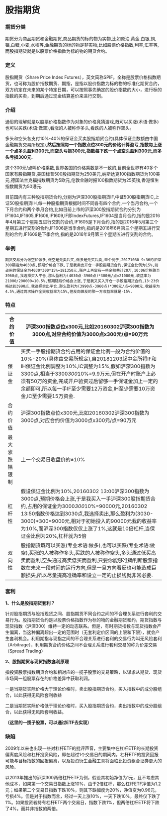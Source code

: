 # 股指期货

### 期货分类

期货分为商品期货和金融期货,商品期货的标的物为实物,比如原油,黄金,白银,铜,铝,白糖,小麦,水稻等,金融期货的标的物是非实物,比如股票价格指数,利率,汇率等,而股指期货就是以股票价格指数为标的物的期货合约。

### 定义

股指期货（Share Price Index Futures），英文简称SPIF。全称是股票价格指数期货，也可称为股价指数期货、期指，是指以股价指数为标的物的标准化期货合约，双方约定在未来的某个特定日期，可以按照事先确定的股价指数的大小，进行标的指数的买卖，到期后通过现金结算差价来进行交割。

### 介绍

通俗的理解就是以股票价格指数作为对象的价格竞猜游戏,既可以买涨(术语:做多)也可以买跌(术语:做空),看涨的人被称作多头,看跌的人被称作空头。

多头和空头各支付10%-40%的保证金买卖股指期货合约(具体保证金数额由中国金融期货交易所规定),**然后按照每一个指数点位300元的价格计算盈亏,指数每上涨一个点多头盈利300元,而空头亏损300元,指数每下跌一个点空头盈利300元,而多头亏损300元.**

这个300元/点叫价格乘数,世界各国的价格乘数是不一致的,目前全世界有40多个国家有股指期货,美国标普500股指期货为250美元,纳斯达克100指数期货为100美元,德国法兰克福指数期货为5欧元,伦敦金融时报100指数期货为25英镑,香港恒生指数期货为50港元.

目前国内有三种股指期货合约,分别为沪深300股指期货IF,中证500股指期货IC,上证50股指期货IH,每一种股指期货根据时间不同各有四个合约,一个当月合约,一个下月合约和两个季月合约,比如目前上市的沪深300股指期货合约分别为IF1604,IF1605,IF1606,IF1609,IF即IndexFutures,IF1604是当月合约,指的是2016年4月第三个星期五进行交割的合约,IF1605是下月合约,指的是2016年5月第三个星期五进行交割的合约,IF1606是当季合约,指的是2016年6月第三个星期五进行交割的合约,IF1609是下季合约,指的是2016年9月第三个星期五进行交割的合约。

### 举例

```
期货交易分为做空和做多,做空是先卖后买,做多是先买后卖,举个例子,20171030 9:36的沪深300期指为4030点,预期价格会下跌,于是我卖出开仓一手股指期货合约,保证金比例为15%,则占用的保证金为4030*300*15%=181350元,账户上再留有一些余额共计20万,10:06价格跌至3960点,我选择买入平仓,那么盈利为(4030点-3960点)*300元/点=21000元,收益率为21000/200000=10.5%,预期随后价格会上涨,于是我又买入开仓一手股指期货合约,13:23价格达到3990点,我选择卖出平仓,那么盈利为(3990点-3960点)*300元/点=9000元,收益率为4.5%,通过两次操作全天收益率为15%,但反向做反的那一方收益率就是-15%.
```

### 特点

| 合约价值       | 沪深300指数点位x300元,比如20160302沪深300指数为3000点,对应合约价值为3000点x300元/点=90万元 |
| -------------- | ------------------------------------------------------------ |
| 保证金         | 买卖一手股指期货合约占用的保证金比例一般为合约价值的10%-20%(具体由交易所规定),自20181203起中金所将IF和IH保证金比例调整为10%,IC调整为15%,假如沪深300指数为3300点,相当于3300*300*10%=9.9万元,但在开户时账户上必须有50万的资金,完成开户验资过后留够一手保证金加上一定的余额即可,所以每一手IF至少需要12万资金,IH至少需要10万资金,IC至少需要15万资金. |
| 合约价值       | 沪深300指数点位x300元,比如20160302沪深300指数为3000点,对应合约价值为3000点x300元/点=90万元 |
| 最大涨跌幅限制 | 上一个交易日收盘价的±10%                                     |
| 杠杆性         | 假设保证金比例为10%,20160302 13:00沪深300指数为3000点,预期价格会上涨,于是我买入一手沪深300股指期货合约,占用的保证金为3000*300*10%=90000元,20160302 13:50指数价格达到3030点,我选择卖出,那么盈利为(3030-3000)*300=9000元,相对于初始投入的90000元我的收益率为10%,而沪深300指数仅仅上涨了1%,这就是10倍杠杆,当保证金比例为20%,杠杆就为5倍 |
| 双向性         | 股指期货既可以买涨(专业术语:做多),也可以买跌(专业术语:做空),买涨的人被称作多头,买跌的人被称作空头,多头通过低买高卖而盈利,空头通过高卖低买而盈利,只要你能够准确判断股票指数在未来一段时间的运行方向,但是一旦方向看反也可能造成巨额损失,所以尽量提高准确率和设立一定的止损线就非常必要. |

### 套利

**1、什么是股指期货套利？**

针对股指期货与股指现货之间、股指期货不同合约之间的不合理关系进行套利的交易行为。股指期货合约是以股票价格指数作为标的物的金融期货和约，期货指数与现货指数（沪深300）维持一定的动态联系。但是，有时期货指数与现货指数会产生偏离，当这种偏离超出一定的范围时（无套利定价区间的上限和下限），就会产生套利机会。利用期指与现指之间的不合理关系进行套利的交易行为叫无风险套利（Arbitrage），利用期货合约价格之间不合理关系进行套利交易的称为价差交易（Spread Trading）

**2、股指期货与现货指数套利原理**

指投资股票指数期货合约和相对应的一揽子股票的交易策略，以谋求从期货、现货市场同一组股票存在的价格差异中获取利润。

一是当期货实际价格大于理论价格时，卖出股指期货合约，买入指数中的成分股组合，以此获得无风险套利收益

二是当期货实际价格低于理论价格时，买入股指期货合约，卖出指数中的成分股组合，以此获得无风险套利收益。

**（这里的一揽子股票，可以通过ETF去实现）**

### 缺陷

2009年以来也出现一些对杠杆ETF的批评声音，主要集中在杠杆ETF的长期投资偏离度风险和杠杆投资风险，即在超过1个交易日的期间内，杠杆ETF的投资回报可能与目标指数的回报偏离，以及投资衍生金融工具将面临比投资组合证券更大的风险。

以2013年推出的沪深300两倍杠杆ETF为例，假设其初始净值为1元，且不考虑其他成本，如果第一个交易日指数上涨10%，由于2倍杠杆，那么杠杆ETF净值为1.2元；如果第二个交易日指数下跌10%，则其下跌幅度为20%，净值变为0.96元，亏损4%。但是对于指数而言，经过一天上涨10%，一天下跌10%，最终仅下跌了1%。如果投资者持有杠杆ETF两个交易日，指数下跌1%，但两倍杠杆ETF将下跌了4%，而并非指数的两倍。

